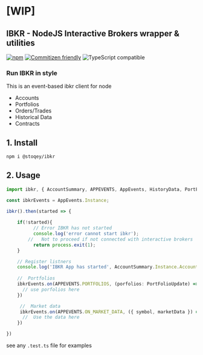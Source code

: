 # [WIP] 

## IBKR - NodeJS Interactive Brokers wrapper & utilities

[![npm](https://img.shields.io/npm/dt/@stoqey/ibkr.svg)](http://www.npmtrends.com/@stoqey/ibkr)
[![Commitizen friendly](https://img.shields.io/badge/commitizen-friendly-brightgreen.svg)](http://commitizen.github.io/cz-cli/)
![TypeScript compatible](https://img.shields.io/badge/typescript-compatible-brightgreen.svg)


### Run IBKR in style
This is an event-based ibkr client for node
- Accounts
- Portfolios
- Orders/Trades
- Historical Data
- Contracts

## 1. Install
```bash
npm i @stoqey/ibkr
```

## 2. Usage
```ts
import ibkr, { AccountSummary, APPEVENTS, AppEvents, HistoryData, PortFolioUpdate } from '@stoqey/ibkr';

const ibkrEvents = AppEvents.Instance;

ibkr().then(started => {
  
    if(!started){
          // Error IBKR has not started
          console.log('error cannot start ibkr');
        //   Not to proceed if not connected with interactive brokers
          return process.exit(1);
    }

    // Register listners
    console.log('IBKR App has started', AccountSummary.Instance.AccountId);
    
    //  Portfolios
    ibkrEvents.on(APPEVENTS.PORTFOLIOS, (porfolios: PortFolioUpdate) => {
      // use porfolios here
    })

     //  Market data
     ibkrEvents.on(APPEVENTS.ON_MARKET_DATA, ({ symbol, marketData }) => {
      //  Use the data here
    })

})


```

see any `.test.ts` file for examples
